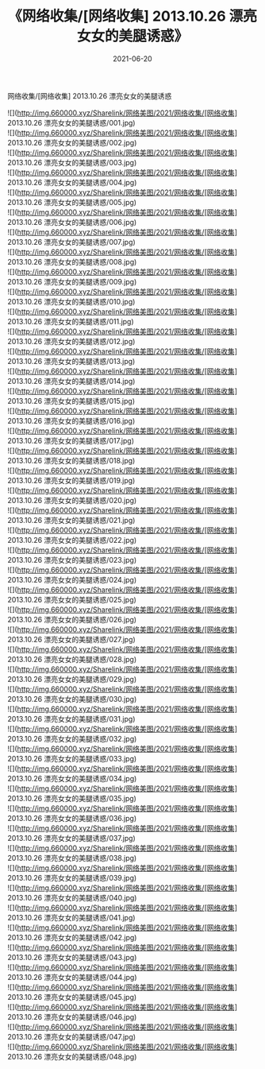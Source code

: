 ﻿---
layout: post
title:  《网络收集/[网络收集] 2013.10.26 漂亮女女的美腿诱惑》
date:   2021-06-20
img: http://img.660000.xyz/Sharelink/网络美图/2021/网络收集/[网络收集] 2013.10.26 漂亮女女的美腿诱惑/000.jpg
categories: [美女, 清纯, 唯美]
---

网络收集/[网络收集] 2013.10.26 漂亮女女的美腿诱惑

 ![](http://img.660000.xyz/Sharelink/网络美图/2021/网络收集/[网络收集] 2013.10.26 漂亮女女的美腿诱惑/001.jpg) <br>![](http://img.660000.xyz/Sharelink/网络美图/2021/网络收集/[网络收集] 2013.10.26 漂亮女女的美腿诱惑/002.jpg) <br>![](http://img.660000.xyz/Sharelink/网络美图/2021/网络收集/[网络收集] 2013.10.26 漂亮女女的美腿诱惑/003.jpg) <br>![](http://img.660000.xyz/Sharelink/网络美图/2021/网络收集/[网络收集] 2013.10.26 漂亮女女的美腿诱惑/004.jpg) <br>![](http://img.660000.xyz/Sharelink/网络美图/2021/网络收集/[网络收集] 2013.10.26 漂亮女女的美腿诱惑/005.jpg) <br>![](http://img.660000.xyz/Sharelink/网络美图/2021/网络收集/[网络收集] 2013.10.26 漂亮女女的美腿诱惑/006.jpg) <br>![](http://img.660000.xyz/Sharelink/网络美图/2021/网络收集/[网络收集] 2013.10.26 漂亮女女的美腿诱惑/007.jpg) <br>![](http://img.660000.xyz/Sharelink/网络美图/2021/网络收集/[网络收集] 2013.10.26 漂亮女女的美腿诱惑/008.jpg) <br>![](http://img.660000.xyz/Sharelink/网络美图/2021/网络收集/[网络收集] 2013.10.26 漂亮女女的美腿诱惑/009.jpg) <br>![](http://img.660000.xyz/Sharelink/网络美图/2021/网络收集/[网络收集] 2013.10.26 漂亮女女的美腿诱惑/010.jpg) <br>![](http://img.660000.xyz/Sharelink/网络美图/2021/网络收集/[网络收集] 2013.10.26 漂亮女女的美腿诱惑/011.jpg) <br>![](http://img.660000.xyz/Sharelink/网络美图/2021/网络收集/[网络收集] 2013.10.26 漂亮女女的美腿诱惑/012.jpg) <br>![](http://img.660000.xyz/Sharelink/网络美图/2021/网络收集/[网络收集] 2013.10.26 漂亮女女的美腿诱惑/013.jpg) <br>![](http://img.660000.xyz/Sharelink/网络美图/2021/网络收集/[网络收集] 2013.10.26 漂亮女女的美腿诱惑/014.jpg) <br>![](http://img.660000.xyz/Sharelink/网络美图/2021/网络收集/[网络收集] 2013.10.26 漂亮女女的美腿诱惑/015.jpg) <br>![](http://img.660000.xyz/Sharelink/网络美图/2021/网络收集/[网络收集] 2013.10.26 漂亮女女的美腿诱惑/016.jpg) <br>![](http://img.660000.xyz/Sharelink/网络美图/2021/网络收集/[网络收集] 2013.10.26 漂亮女女的美腿诱惑/017.jpg) <br>![](http://img.660000.xyz/Sharelink/网络美图/2021/网络收集/[网络收集] 2013.10.26 漂亮女女的美腿诱惑/018.jpg) <br>![](http://img.660000.xyz/Sharelink/网络美图/2021/网络收集/[网络收集] 2013.10.26 漂亮女女的美腿诱惑/019.jpg) <br>![](http://img.660000.xyz/Sharelink/网络美图/2021/网络收集/[网络收集] 2013.10.26 漂亮女女的美腿诱惑/020.jpg) <br>![](http://img.660000.xyz/Sharelink/网络美图/2021/网络收集/[网络收集] 2013.10.26 漂亮女女的美腿诱惑/021.jpg) <br>![](http://img.660000.xyz/Sharelink/网络美图/2021/网络收集/[网络收集] 2013.10.26 漂亮女女的美腿诱惑/022.jpg) <br>![](http://img.660000.xyz/Sharelink/网络美图/2021/网络收集/[网络收集] 2013.10.26 漂亮女女的美腿诱惑/023.jpg) <br>![](http://img.660000.xyz/Sharelink/网络美图/2021/网络收集/[网络收集] 2013.10.26 漂亮女女的美腿诱惑/024.jpg) <br>![](http://img.660000.xyz/Sharelink/网络美图/2021/网络收集/[网络收集] 2013.10.26 漂亮女女的美腿诱惑/025.jpg) <br>![](http://img.660000.xyz/Sharelink/网络美图/2021/网络收集/[网络收集] 2013.10.26 漂亮女女的美腿诱惑/026.jpg) <br>![](http://img.660000.xyz/Sharelink/网络美图/2021/网络收集/[网络收集] 2013.10.26 漂亮女女的美腿诱惑/027.jpg) <br>![](http://img.660000.xyz/Sharelink/网络美图/2021/网络收集/[网络收集] 2013.10.26 漂亮女女的美腿诱惑/028.jpg) <br>![](http://img.660000.xyz/Sharelink/网络美图/2021/网络收集/[网络收集] 2013.10.26 漂亮女女的美腿诱惑/029.jpg) <br>![](http://img.660000.xyz/Sharelink/网络美图/2021/网络收集/[网络收集] 2013.10.26 漂亮女女的美腿诱惑/030.jpg) <br>![](http://img.660000.xyz/Sharelink/网络美图/2021/网络收集/[网络收集] 2013.10.26 漂亮女女的美腿诱惑/031.jpg) <br>![](http://img.660000.xyz/Sharelink/网络美图/2021/网络收集/[网络收集] 2013.10.26 漂亮女女的美腿诱惑/032.jpg) <br>![](http://img.660000.xyz/Sharelink/网络美图/2021/网络收集/[网络收集] 2013.10.26 漂亮女女的美腿诱惑/033.jpg) <br>![](http://img.660000.xyz/Sharelink/网络美图/2021/网络收集/[网络收集] 2013.10.26 漂亮女女的美腿诱惑/034.jpg) <br>![](http://img.660000.xyz/Sharelink/网络美图/2021/网络收集/[网络收集] 2013.10.26 漂亮女女的美腿诱惑/035.jpg) <br>![](http://img.660000.xyz/Sharelink/网络美图/2021/网络收集/[网络收集] 2013.10.26 漂亮女女的美腿诱惑/036.jpg) <br>![](http://img.660000.xyz/Sharelink/网络美图/2021/网络收集/[网络收集] 2013.10.26 漂亮女女的美腿诱惑/037.jpg) <br>![](http://img.660000.xyz/Sharelink/网络美图/2021/网络收集/[网络收集] 2013.10.26 漂亮女女的美腿诱惑/038.jpg) <br>![](http://img.660000.xyz/Sharelink/网络美图/2021/网络收集/[网络收集] 2013.10.26 漂亮女女的美腿诱惑/039.jpg) <br>![](http://img.660000.xyz/Sharelink/网络美图/2021/网络收集/[网络收集] 2013.10.26 漂亮女女的美腿诱惑/040.jpg) <br>![](http://img.660000.xyz/Sharelink/网络美图/2021/网络收集/[网络收集] 2013.10.26 漂亮女女的美腿诱惑/041.jpg) <br>![](http://img.660000.xyz/Sharelink/网络美图/2021/网络收集/[网络收集] 2013.10.26 漂亮女女的美腿诱惑/042.jpg) <br>![](http://img.660000.xyz/Sharelink/网络美图/2021/网络收集/[网络收集] 2013.10.26 漂亮女女的美腿诱惑/043.jpg) <br>![](http://img.660000.xyz/Sharelink/网络美图/2021/网络收集/[网络收集] 2013.10.26 漂亮女女的美腿诱惑/044.jpg) <br>![](http://img.660000.xyz/Sharelink/网络美图/2021/网络收集/[网络收集] 2013.10.26 漂亮女女的美腿诱惑/045.jpg) <br>![](http://img.660000.xyz/Sharelink/网络美图/2021/网络收集/[网络收集] 2013.10.26 漂亮女女的美腿诱惑/046.jpg) <br>![](http://img.660000.xyz/Sharelink/网络美图/2021/网络收集/[网络收集] 2013.10.26 漂亮女女的美腿诱惑/047.jpg) <br>![](http://img.660000.xyz/Sharelink/网络美图/2021/网络收集/[网络收集] 2013.10.26 漂亮女女的美腿诱惑/048.jpg) <br>